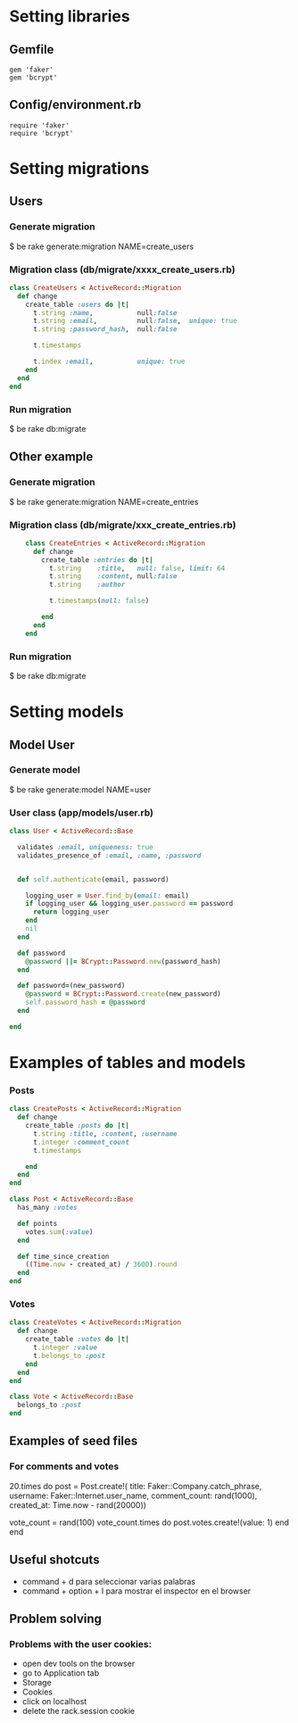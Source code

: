 
# Setting libraries
## Gemfile
    gem 'faker'
    gem 'bcrypt'
## Config/environment.rb
    require 'faker'
    require 'bcrypt'

# Setting migrations
## Users
### Generate migration
$ be rake generate:migration NAME=create_users

### Migration class (db/migrate/xxxx_create_users.rb)
```ruby
class CreateUsers < ActiveRecord::Migration
  def change
    create_table :users do |t|
      t.string :name,           null:false
      t.string :email,          null:false,  unique: true
      t.string :password_hash,  null:false

      t.timestamps

      t.index :email,           unique: true
    end
  end
end
```

### Run migration
$ be rake db:migrate

## Other example
### Generate migration
$ be rake generate:migration NAME=create_entries
### Migration class (db/migrate/xxx_create_entries.rb)
```ruby
    class CreateEntries < ActiveRecord::Migration
      def change
        create_table :entries do |t|
          t.string    :title,   null: false, limit: 64
          t.string    :content, null:false
          t.string    :author

          t.timestamps(null: false)

        end
      end
    end
```
### Run migration
$ be rake db:migrate

# Setting models

## Model User

### Generate model
$ be rake generate:model NAME=user

### User class (app/models/user.rb)
```ruby
class User < ActiveRecord::Base

  validates :email, uniqueness: true
  validates_presence_of :email, :name, :password


  def self.authenticate(email, password)

    logging_user = User.find_by(email: email)
    if logging_user && logging_user.password == password
      return logging_user
    end
    nil
  end

  def password
    @password ||= BCrypt::Password.new(password_hash)
  end

  def password=(new_password)
    @password = BCrypt::Password.create(new_password)
    self.password_hash = @password
  end

end
```


# Examples of tables and models

### Posts
```ruby
class CreatePosts < ActiveRecord::Migration
  def change
    create_table :posts do |t|
      t.string :title, :content, :username
      t.integer :comment_count
      t.timestamps

    end
  end
end
```

```ruby
class Post < ActiveRecord::Base
  has_many :votes

  def points
    votes.sum(:value)
  end

  def time_since_creation
    ((Time.now - created_at) / 3600).round
  end
end
```
### Votes

```ruby
class CreateVotes < ActiveRecord::Migration
  def change
    create_table :votes do |t|
      t.integer :value
      t.belongs_to :post
    end
  end
end
```

```ruby
class Vote < ActiveRecord::Base
  belongs_to :post
end
```

## Examples of seed files
### For comments and votes
20.times do
  post = Post.create!( title: Faker::Company.catch_phrase,
               username: Faker::Internet.user_name,
               comment_count: rand(1000),
               created_at: Time.now - rand(20000))

  vote_count = rand(100)
  vote_count.times do
    post.votes.create!(value: 1)
  end
end

## Useful shotcuts
- command + d para seleccionar varias palabras
- command + option + I para mostrar el inspector en el browser

## Problem solving
### Problems with the user cookies:
- open dev tools on the browser
- go to Application tab
- Storage
- Cookies
- click on localhost
- delete the rack.session cookie